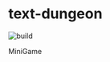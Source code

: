 # text-dungeon 
![build](https://github.com/Gigi-G/text-dungeon/workflows/Java%20CI%20with%20Maven/badge.svg)

MiniGame
